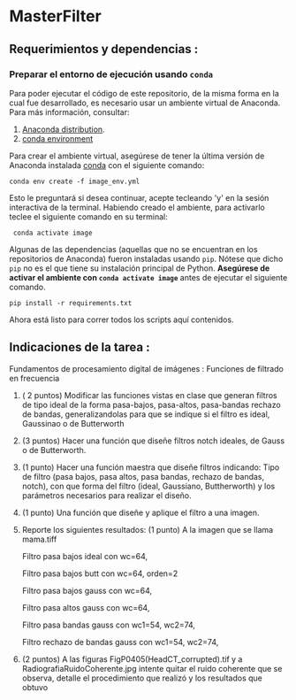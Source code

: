 # MasterFilter

## Requerimientos y dependencias :

### Preparar el entorno de ejecución usando  `conda`
Para poder ejecutar el código de este repositorio, de la misma forma en la cual fue desarrollado, 
es necesario usar un ambiente virtual de Anaconda. Para más información, consultar:

1. [Anaconda distribution](https://www.anaconda.com/distribution/).
2. [conda environment](https://docs.conda.io/projects/conda/en/latest/user-guide/tasks/manage-environments.html)

 
 Para crear el ambiente virtual, asegúrese de tener la última versión de Anaconda instalada [conda](https://conda.io/en/latest/) 
 con el siguiente comando:
 
    conda env create -f image_env.yml
 
Esto le preguntará si desea continuar, acepte tecleando 'y' en la sesión interactiva de la terminal.
Habiendo creado el ambiente, para activarlo teclee el siguiente comando en su terminal:

     conda activate image
     
Algunas de las dependencias (aquellas que no se encuentran en los repositorios de Anaconda) fueron instaladas usando `pip`.
Nótese que dicho `pip` no es el que tiene su instalación principal de Python. **Asegúrese de activar el ambiente con `conda activate image`** antes de ejecutar el siguiente comando.

    pip install -r requirements.txt 

 
Ahora está listo para correr todos los scripts aquí contenidos.


## Indicaciones de la tarea :
Fundamentos de procesamiento digital de imágenes : Funciones de filtrado en frecuencia

1. ( 2 puntos) Modificar las funciones vistas en clase que generan filtros de tipo ideal de la forma pasa-bajos, pasa-altos, pasa-bandas rechazo de bandas, generalizandolas para que se indique si el filtro es ideal, Gaussinao o de Butterworth

2. (3 puntos) Hacer una función que diseñe filtros notch ideales, de Gauss o de Butterworth.

3. (1 punto) Hacer una función maestra que diseñe filtros indicando: Tipo de filtro (pasa bajos, pasa altos, pasa bandas, rechazo de bandas, notch), con que forma del filtro (ideal, Gaussiano, Buttherworth) y los parámetros necesarios para realizar el diseño.

4. (1 punto) Una función que diseñe y aplique el filtro a una imagen.

5. Reporte los siguientes resultados:
    (1 punto) A la imagen que se llama mama.tiff
  
      Filtro pasa bajos ideal con wc=64,

      Filtro pasa bajos butt con wc=64, orden=2

      Filtro pasa bajos gauss con wc=64,

      Filtro pasa altos gauss con wc=64,

      Filtro pasa bandas gauss con wc1=54, wc2=74,

      Filtro rechazo de bandas gauss con wc1=54, wc2=74,

6. (2 puntos) A las figuras FigP0405(HeadCT_corrupted).tif y a RadiografiaRuidoCoherente.jpg intente quitar el ruido coherente que se observa, detalle el procedimiento que realizó y los resultados que obtuvo
